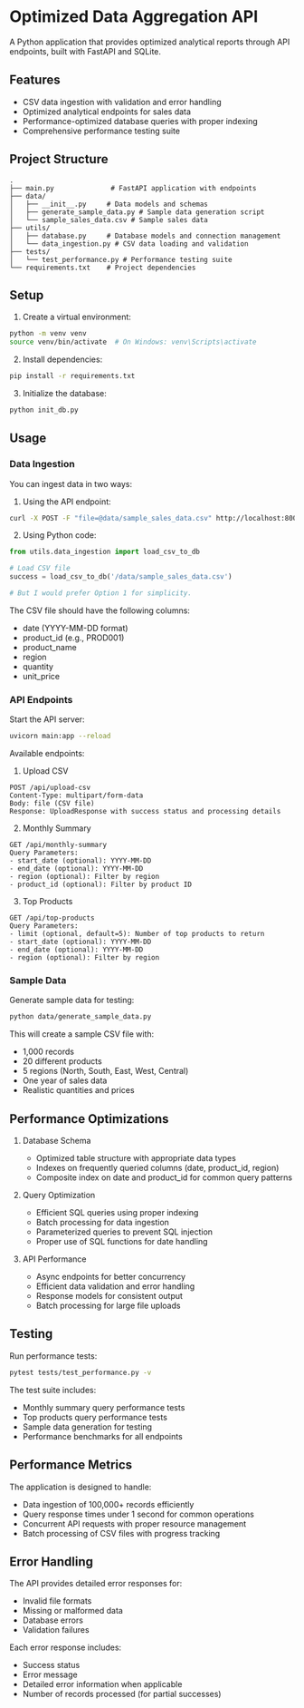 # Optimized Data Aggregation API

A Python application that provides optimized analytical reports through API endpoints, built with FastAPI and SQLite.

## Features

- CSV data ingestion with validation and error handling
- Optimized analytical endpoints for sales data
- Performance-optimized database queries with proper indexing
- Comprehensive performance testing suite

## Project Structure

```
.
├── main.py              # FastAPI application with endpoints
├── data/
│   ├── __init__.py     # Data models and schemas
│   ├── generate_sample_data.py # Sample data generation script
│   └── sample_sales_data.csv # Sample sales data
├── utils/
│   ├── database.py     # Database models and connection management
│   └── data_ingestion.py # CSV data loading and validation
├── tests/
│   └── test_performance.py # Performance testing suite
└── requirements.txt    # Project dependencies
```

## Setup

1. Create a virtual environment:
```bash
python -m venv venv
source venv/bin/activate  # On Windows: venv\Scripts\activate
```

2. Install dependencies:
```bash
pip install -r requirements.txt
```

3. Initialize the database:
```bash
python init_db.py
```

## Usage

### Data Ingestion

You can ingest data in two ways:

1. Using the API endpoint:
```bash
curl -X POST -F "file=@data/sample_sales_data.csv" http://localhost:8000/api/upload-csv
```

2. Using Python code:
```python
from utils.data_ingestion import load_csv_to_db

# Load CSV file
success = load_csv_to_db('/data/sample_sales_data.csv')

# But I would prefer Option 1 for simplicity.
```

The CSV file should have the following columns:
- date (YYYY-MM-DD format)
- product_id (e.g., PROD001)
- product_name
- region
- quantity
- unit_price

### API Endpoints

Start the API server:
```bash
uvicorn main:app --reload
```

Available endpoints:

1. Upload CSV
```
POST /api/upload-csv
Content-Type: multipart/form-data
Body: file (CSV file)
Response: UploadResponse with success status and processing details
```

2. Monthly Summary
```
GET /api/monthly-summary
Query Parameters:
- start_date (optional): YYYY-MM-DD
- end_date (optional): YYYY-MM-DD
- region (optional): Filter by region
- product_id (optional): Filter by product ID
```

3. Top Products
```
GET /api/top-products
Query Parameters:
- limit (optional, default=5): Number of top products to return
- start_date (optional): YYYY-MM-DD
- end_date (optional): YYYY-MM-DD
- region (optional): Filter by region
```

### Sample Data

Generate sample data for testing:
```bash
python data/generate_sample_data.py
```

This will create a sample CSV file with:
- 1,000 records
- 20 different products
- 5 regions (North, South, East, West, Central)
- One year of sales data
- Realistic quantities and prices

## Performance Optimizations

1. Database Schema
   - Optimized table structure with appropriate data types
   - Indexes on frequently queried columns (date, product_id, region)
   - Composite index on date and product_id for common query patterns

2. Query Optimization
   - Efficient SQL queries using proper indexing
   - Batch processing for data ingestion
   - Parameterized queries to prevent SQL injection
   - Proper use of SQL functions for date handling

3. API Performance
   - Async endpoints for better concurrency
   - Efficient data validation and error handling
   - Response models for consistent output
   - Batch processing for large file uploads

## Testing

Run performance tests:
```bash
pytest tests/test_performance.py -v
```

The test suite includes:
- Monthly summary query performance tests
- Top products query performance tests
- Sample data generation for testing
- Performance benchmarks for all endpoints

## Performance Metrics

The application is designed to handle:
- Data ingestion of 100,000+ records efficiently
- Query response times under 1 second for common operations
- Concurrent API requests with proper resource management
- Batch processing of CSV files with progress tracking

## Error Handling

The API provides detailed error responses for:
- Invalid file formats
- Missing or malformed data
- Database errors
- Validation failures

Each error response includes:
- Success status
- Error message
- Detailed error information when applicable
- Number of records processed (for partial successes)
